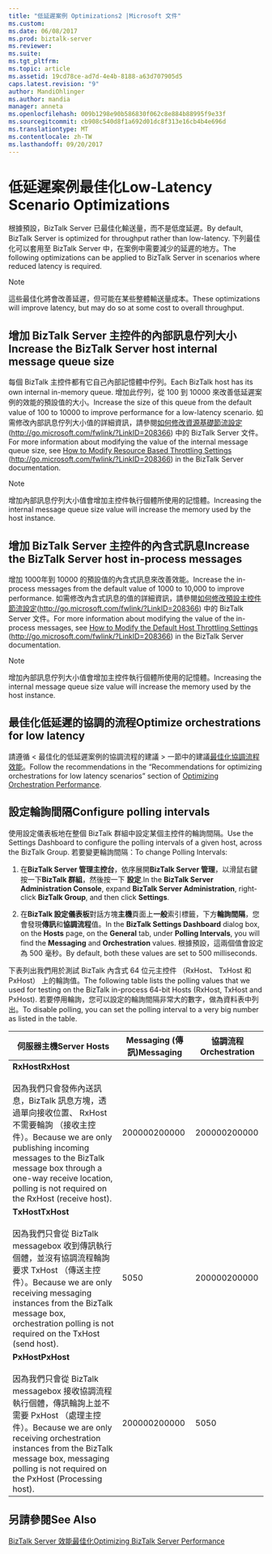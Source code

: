 ```yaml
---
title: "低延遲案例 Optimizations2 |Microsoft 文件"
ms.custom: 
ms.date: 06/08/2017
ms.prod: biztalk-server
ms.reviewer: 
ms.suite: 
ms.tgt_pltfrm: 
ms.topic: article
ms.assetid: 19cd78ce-ad7d-4e4b-8188-a63d707905d5
caps.latest.revision: "9"
author: MandiOhlinger
ms.author: mandia
manager: anneta
ms.openlocfilehash: 009b1298e90b586830f062c8e884b88995f9e33f
ms.sourcegitcommit: cb908c540d8f1a692d01dc8f313e16cb4b4e696d
ms.translationtype: MT
ms.contentlocale: zh-TW
ms.lasthandoff: 09/20/2017
---
```

# <a name="low-latency-scenario-optimizations"></a><span data-ttu-id="5596d-102">低延遲案例最佳化</span><span class="sxs-lookup"><span data-stu-id="5596d-102">Low-Latency Scenario Optimizations</span></span>
<span data-ttu-id="5596d-103">根據預設，BizTalk Server 已最佳化輸送量，而不是低度延遲。</span><span class="sxs-lookup"><span data-stu-id="5596d-103">By default, BizTalk Server is optimized for throughput rather than low-latency.</span></span> <span data-ttu-id="5596d-104">下列最佳化可以套用至 BizTalk Server 中，在案例中需要減少的延遲的地方。</span><span class="sxs-lookup"><span data-stu-id="5596d-104">The following optimizations can be applied to BizTalk Server in scenarios where reduced latency is required.</span></span>  
  
> [!NOTE]  
>  <span data-ttu-id="5596d-105">這些最佳化將會改善延遲，但可能在某些整體輸送量成本。</span><span class="sxs-lookup"><span data-stu-id="5596d-105">These optimizations will improve latency, but may do so at some cost to overall throughput.</span></span>  
  
## <a name="increase-the-biztalk-server-host-internal-message-queue-size"></a><span data-ttu-id="5596d-106">增加 BizTalk Server 主控件的內部訊息佇列大小</span><span class="sxs-lookup"><span data-stu-id="5596d-106">Increase the BizTalk Server host internal message queue size</span></span>  
 <span data-ttu-id="5596d-107">每個 BizTalk 主控件都有它自己內部記憶體中佇列。</span><span class="sxs-lookup"><span data-stu-id="5596d-107">Each BizTalk host has its own internal in-memory queue.</span></span> <span data-ttu-id="5596d-108">增加此佇列，從 100 到 10000 來改善低延遲案例的效能的預設值的大小。</span><span class="sxs-lookup"><span data-stu-id="5596d-108">Increase the size of this queue from the default value of 100 to 10000 to improve performance for a low-latency scenario.</span></span> <span data-ttu-id="5596d-109">如需修改內部訊息佇列大小值的詳細資訊，請參閱[如何修改資源基礎節流設定](http://go.microsoft.com/fwlink/?LinkID=208366)(http://go.microsoft.com/fwlink/?LinkID=208366) 中的 BizTalk Server 文件。</span><span class="sxs-lookup"><span data-stu-id="5596d-109">For more information about modifying the value of the internal message queue size, see [How to Modify Resource Based Throttling Settings](http://go.microsoft.com/fwlink/?LinkID=208366) (http://go.microsoft.com/fwlink/?LinkID=208366) in the BizTalk Server documentation.</span></span>  
  
> [!NOTE]  
>  <span data-ttu-id="5596d-110">增加內部訊息佇列大小值會增加主控件執行個體所使用的記憶體。</span><span class="sxs-lookup"><span data-stu-id="5596d-110">Increasing the internal message queue size value will increase the memory used by the host instance.</span></span>  
  
## <a name="increase-the-biztalk-server-host-in-process-messages"></a><span data-ttu-id="5596d-111">增加 BizTalk Server 主控件的內含式訊息</span><span class="sxs-lookup"><span data-stu-id="5596d-111">Increase the BizTalk Server host in-process messages</span></span>  
 <span data-ttu-id="5596d-112">增加 1000年到 10000 的預設值的內含式訊息來改善效能。</span><span class="sxs-lookup"><span data-stu-id="5596d-112">Increase the in-process messages from the default value of 1000 to 10,000 to improve performance.</span></span> <span data-ttu-id="5596d-113">如需修改內含式訊息的值的詳細資訊，請參閱[如何修改預設主控件節流設定](http://go.microsoft.com/fwlink/?LinkID=208366)(http://go.microsoft.com/fwlink/?LinkID=208366) 中的 BizTalk Server 文件。</span><span class="sxs-lookup"><span data-stu-id="5596d-113">For more information about modifying the value of the in-process messages, see [How to Modify the Default Host Throttling Settings](http://go.microsoft.com/fwlink/?LinkID=208366) (http://go.microsoft.com/fwlink/?LinkID=208366) in the BizTalk Server documentation.</span></span>  
  
> [!NOTE]  
>  <span data-ttu-id="5596d-114">增加內部訊息佇列大小值會增加主控件執行個體所使用的記憶體。</span><span class="sxs-lookup"><span data-stu-id="5596d-114">Increasing the internal message queue size value will increase the memory used by the host instance.</span></span>  
  
## <a name="optimize-orchestrations-for-low-latency"></a><span data-ttu-id="5596d-115">最佳化低延遲的協調的流程</span><span class="sxs-lookup"><span data-stu-id="5596d-115">Optimize orchestrations for low latency</span></span>  
 <span data-ttu-id="5596d-116">請遵循 < 最佳化的低延遲案例的協調流程的建議 > 一節中的建議[最佳化協調流程效能](../technical-guides/optimizing-orchestration-performance.md)。</span><span class="sxs-lookup"><span data-stu-id="5596d-116">Follow the recommendations in the “Recommendations for optimizing orchestrations for low latency scenarios” section of [Optimizing Orchestration Performance](../technical-guides/optimizing-orchestration-performance.md).</span></span>  
  
## <a name="configure-polling-intervals"></a><span data-ttu-id="5596d-117">設定輪詢間隔</span><span class="sxs-lookup"><span data-stu-id="5596d-117">Configure polling intervals</span></span>  
 <span data-ttu-id="5596d-118">使用設定儀表板地在整個 BizTalk 群組中設定某個主控件的輪詢間隔。</span><span class="sxs-lookup"><span data-stu-id="5596d-118">Use the Settings Dashboard to configure the polling intervals of a given host, across the BizTalk Group.</span></span> <span data-ttu-id="5596d-119">若要變更輪詢間隔：</span><span class="sxs-lookup"><span data-stu-id="5596d-119">To change Polling Intervals:</span></span>  
  
1.  <span data-ttu-id="5596d-120">在**BizTalk Server 管理主控台**，依序展開**BizTalk Server 管理**，以滑鼠右鍵按一下**BizTalk 群組**，然後按一下 **設定**.</span><span class="sxs-lookup"><span data-stu-id="5596d-120">In the **BizTalk Server Administration Console**, expand **BizTalk Server Administration**, right-click **BizTalk Group**, and then click **Settings**.</span></span>  
  
2.  <span data-ttu-id="5596d-121">在**BizTalk 設定儀表板**對話方塊**主機**頁面上**一般**索引標籤，下方**輪詢間隔**，您會發現**傳訊**和**協調流程**值。</span><span class="sxs-lookup"><span data-stu-id="5596d-121">In the **BizTalk Settings Dashboard** dialog box, on the **Hosts** page, on the **General** tab, under **Polling Intervals**, you will find the **Messaging** and **Orchestration** values.</span></span> <span data-ttu-id="5596d-122">根據預設，這兩個值會設定為 500 毫秒。</span><span class="sxs-lookup"><span data-stu-id="5596d-122">By default, both these values are set to 500 milliseconds.</span></span>  
  
 <span data-ttu-id="5596d-123">下表列出我們用於測試 BizTalk 內含式 64 位元主控件 （RxHost、 TxHost 和 PxHost） 上的輪詢值。</span><span class="sxs-lookup"><span data-stu-id="5596d-123">The following table lists the polling values that we used for testing on the BizTalk in-process 64-bit Hosts (RxHost, TxHost and PxHost).</span></span> <span data-ttu-id="5596d-124">若要停用輪詢，您可以設定的輪詢間隔非常大的數字，做為資料表中列出。</span><span class="sxs-lookup"><span data-stu-id="5596d-124">To disable polling, you can set the polling interval to a very big number as listed in the table.</span></span>  
  
|<span data-ttu-id="5596d-125">伺服器主機</span><span class="sxs-lookup"><span data-stu-id="5596d-125">Server Hosts</span></span>|<span data-ttu-id="5596d-126">Messaging (傳訊)</span><span class="sxs-lookup"><span data-stu-id="5596d-126">Messaging</span></span>|<span data-ttu-id="5596d-127">協調流程</span><span class="sxs-lookup"><span data-stu-id="5596d-127">Orchestration</span></span>|  
|------------------|---------------|-------------------|  
|<span data-ttu-id="5596d-128">**RxHost**</span><span class="sxs-lookup"><span data-stu-id="5596d-128">**RxHost**</span></span><br /><br /> <span data-ttu-id="5596d-129">因為我們只會發佈內送訊息，BizTalk 訊息方塊，透過單向接收位置、 RxHost 不需要輪詢 （接收主控件）。</span><span class="sxs-lookup"><span data-stu-id="5596d-129">Because we are only publishing incoming messages to the BizTalk message box through a one-way receive location, polling is not required on the RxHost (receive host).</span></span>|<span data-ttu-id="5596d-130">200000</span><span class="sxs-lookup"><span data-stu-id="5596d-130">200000</span></span>|<span data-ttu-id="5596d-131">200000</span><span class="sxs-lookup"><span data-stu-id="5596d-131">200000</span></span>|  
|<span data-ttu-id="5596d-132">**TxHost**</span><span class="sxs-lookup"><span data-stu-id="5596d-132">**TxHost**</span></span><br /><br /> <span data-ttu-id="5596d-133">因為我們只會從 BizTalk messagebox 收到傳訊執行個體，並沒有協調流程輪詢要求 TxHost （傳送主控件）。</span><span class="sxs-lookup"><span data-stu-id="5596d-133">Because we are only receiving messaging instances from the BizTalk message box, orchestration polling is not required on the TxHost (send host).</span></span>|<span data-ttu-id="5596d-134">50</span><span class="sxs-lookup"><span data-stu-id="5596d-134">50</span></span>|<span data-ttu-id="5596d-135">200000</span><span class="sxs-lookup"><span data-stu-id="5596d-135">200000</span></span>|  
|<span data-ttu-id="5596d-136">**PxHost**</span><span class="sxs-lookup"><span data-stu-id="5596d-136">**PxHost**</span></span><br /><br /> <span data-ttu-id="5596d-137">因為我們只會從 BizTalk messagebox 接收協調流程執行個體，傳訊輪詢上並不需要 PxHost （處理主控件）。</span><span class="sxs-lookup"><span data-stu-id="5596d-137">Because we are only receiving orchestration instances from the BizTalk message box, messaging polling is not required on the PxHost (Processing host).</span></span>|<span data-ttu-id="5596d-138">200000</span><span class="sxs-lookup"><span data-stu-id="5596d-138">200000</span></span>|<span data-ttu-id="5596d-139">50</span><span class="sxs-lookup"><span data-stu-id="5596d-139">50</span></span>|  
  
## <a name="see-also"></a><span data-ttu-id="5596d-140">另請參閱</span><span class="sxs-lookup"><span data-stu-id="5596d-140">See Also</span></span>  
 [<span data-ttu-id="5596d-141">BizTalk Server 效能最佳化</span><span class="sxs-lookup"><span data-stu-id="5596d-141">Optimizing BizTalk Server Performance</span></span>](../technical-guides/optimizing-biztalk-server-performance.md)